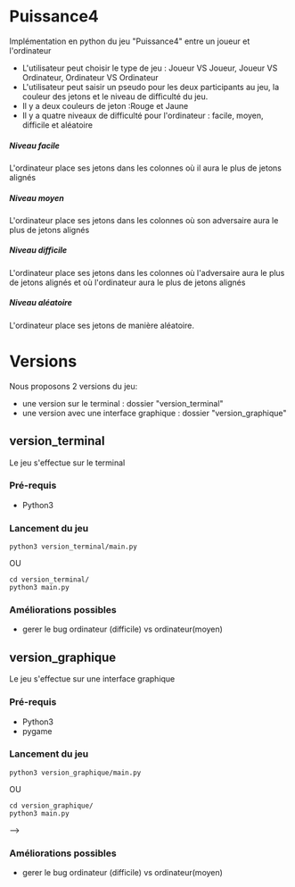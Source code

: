 # Puissance4
Implémentation en python du jeu "Puissance4" entre un joueur et l'ordinateur

<!--
# Rappel des règles du jeu
-->

* L'utilisateur peut choisir le type de jeu : Joueur VS Joueur, Joueur VS Ordinateur, Ordinateur VS Ordinateur  
* L'utilisateur peut saisir un pseudo pour les deux participants au jeu, la couleur des jetons et le niveau de difficulté du jeu.
* Il y a deux couleurs de jeton :Rouge et Jaune
* Il y a quatre niveaux de difficulté pour l'ordinateur : facile, moyen, difficile et aléatoire
##### Niveau facile
L'ordinateur place ses jetons dans les colonnes où il aura le plus de jetons alignés
##### Niveau moyen
L'ordinateur place ses jetons dans les colonnes où son adversaire aura le plus de jetons alignés
##### Niveau difficile
L'ordinateur place ses jetons dans les colonnes où l'adversaire aura le plus de jetons alignés et où l'ordinateur aura le plus de jetons alignés
##### Niveau aléatoire
L'ordinateur place ses jetons de manière aléatoire.
# Versions
Nous proposons  2 versions du jeu:
* une version sur le terminal : dossier "version_terminal"
* une version avec une interface graphique : dossier "version_graphique"

## version_terminal
Le jeu s'effectue sur le terminal
### Pré-requis
* Python3

### Lancement du jeu
```
python3 version_terminal/main.py
```
OU
```
cd version_terminal/
python3 main.py
```
### Améliorations possibles
* gerer le bug ordinateur (difficile) vs ordinateur(moyen)
<!--* Afficher le niveau du Jeu-->
<!--* ajouter les exceptions (try/catch)-->

## version_graphique
Le jeu s'effectue sur une interface graphique
### Pré-requis
* Python3
* pygame
### Lancement du jeu
```
python3 version_graphique/main.py
```
OU
```
cd version_graphique/
python3 main.py
```
-->
### Améliorations possibles
* gerer le bug ordinateur (difficile) vs ordinateur(moyen)
